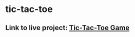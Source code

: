 # tic-tac-toe

## Link to live project: <a href="https://babalwa01.github.io/tic-tac-toe/">Tic-Tac-Toe Game</a>